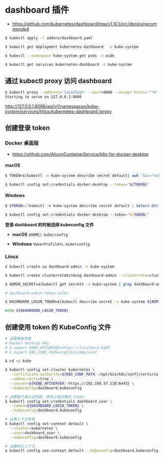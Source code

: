 # dashboard 插件

* https://github.com/kubernetes/dashboard/tree/v1.10.1/src/deploy/recommended

```bash
$ kubectl apply -f addons/dashboard.yaml

$ kubectl get deployment kubernetes-dashboard  -n kube-system

$ kubectl --namespace kube-system get pods -o wide

$ kubectl get services kubernetes-dashboard -n kube-system
```

## 通过 kubectl proxy 访问 dashboard

```bash
$ kubectl proxy --address='localhost' --port=8086 --accept-hosts='^*$'
Starting to serve on 127.0.0.1:8086
```

http://127.0.0.1:8086/api/v1/namespaces/kube-system/services/https:kubernetes-dashboard:/proxy

## 创建登录 token

### Docker 桌面版

* https://github.com/AliyunContainerService/k8s-for-docker-desktop

#### macOS

```bash
$ TOKEN=$(kubectl -n kube-system describe secret default| awk '$1=="token:"{print $2}')

$ kubectl config set-credentials docker-desktop --token="${TOKEN}"
```

#### Windows

```powershell
$ $TOKEN=((kubectl -n kube-system describe secret default | Select-String "token:") -split " +")[1]

$ kubectl config set-credentials docker-desktop --token="${TOKEN}"
```

**登录 dashboard 的时候选择 kubeconfig 文件**

* **macOS** `$HOME/.kube/config`

* **Windows** `%UserProfile%\.kube\config`

### Linux

```bash
$ kubectl create sa dashboard-admin -n kube-system

$ kubectl create clusterrolebinding dashboard-admin --clusterrole=cluster-admin --serviceaccount=kube-system:dashboard-admin

$ ADMIN_SECRET=$(kubectl get secrets -n kube-system | grep dashboard-admin | awk '{print $1}')

# dashboard-admin-token-nzlbv

$ DASHBOARD_LOGIN_TOKEN=$(kubectl describe secret -n kube-system ${ADMIN_SECRET} | grep -E '^token' | awk '{print $2}')

echo ${DASHBOARD_LOGIN_TOKEN}
```

## 创建使用 token 的 KubeConfig 文件

```bash
# 设置集群参数
# Docker desktop k8s
# $ export KUBE_APISERVER=https://localhost:6445
# $ export K8S_CONF_PATH=/opt/bin/k8s/conf

$ cd ~/.kube

$ kubectl config set-cluster kubernetes \
  --certificate-authority=${K8S_CONF_PATH:-/opt/bin/k8s/conf}/certs/ca.pem \
  --embed-certs=true \
  --server=${KUBE_APISERVER:-https://192.168.57.110:6443} \
  --kubeconfig=dashboard.kubeconfig

# 设置客户端认证参数，使用上面创建的 Token
$ kubectl config set-credentials dashboard_user \
  --token=${DASHBOARD_LOGIN_TOKEN} \
  --kubeconfig=dashboard.kubeconfig

# 设置上下文参数
$ kubectl config set-context default \
  --cluster=kubernetes \
  --user=dashboard_user \
  --kubeconfig=dashboard.kubeconfig

# 设置默认上下文
$ kubectl config use-context default --kubeconfig=dashboard.kubeconfig
```
